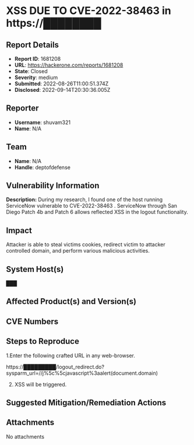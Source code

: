 # XSS DUE TO CVE-2022-38463 in https://████████

## Report Details
- **Report ID**: 1681208
- **URL**: https://hackerone.com/reports/1681208
- **State**: Closed
- **Severity**: medium
- **Submitted**: 2022-08-26T11:00:51.374Z
- **Disclosed**: 2022-09-14T20:30:36.005Z

## Reporter
- **Username**: shuvam321
- **Name**: N/A

## Team
- **Name**: N/A
- **Handle**: deptofdefense

## Vulnerability Information
**Description:**
During my research, I found one of the host running ServiceNow vulnerable to CVE-2022-38463 . ServiceNow through San Diego Patch 4b and Patch 6 allows reflected XSS in the logout functionality.

## Impact

Attacker is able to steal victims cookies, redirect victim to attacker controlled domain, and perform various malicious activities.

## System Host(s)
███

## Affected Product(s) and Version(s)


## CVE Numbers


## Steps to Reproduce
1.Enter the following crafted URL in any web-browser.

https://█████████/logout_redirect.do?sysparm_url=//j%5c%5cjavascript%3aalert(document.domain)

2. XSS will be triggered.

## Suggested Mitigation/Remediation Actions




## Attachments
No attachments
